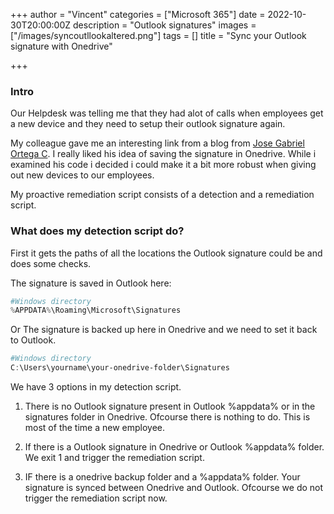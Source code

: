 +++
author = "Vincent"
categories = ["Microsoft 365"]
date = 2022-10-30T20:00:00Z
description = "Outlook signatures"
images = ["/images/syncoutllookaltered.png"]
tags = []
title = "Sync your Outlook signature with Onedrive"

+++
### Intro
Our Helpdesk was telling me that they had alot of calls when employees get a new device and they need to setup their outlook signature again.

My colleague gave me an interesting link from a blog from [Jose Gabriel Ortega C](https://j0rt3g4.medium.com/save-your-outlook-signatures-into-onedrive-and-never-lose-them-again-1337fc1924b6). 
I really liked his idea of saving the signature in Onedrive. 
While i examined his code i decided i could make it a bit more robust when giving out new devices to our employees.

My proactive remediation script consists of a detection and a remediation script.

### What does my detection script do?

First it gets the paths of all the locations the Outlook signature could be and does some checks.

The signature is saved in Outlook here:
```Powershell
#Windows directory
%APPDATA%\Roaming\Microsoft\Signatures 
```
Or
The signature is backed up here in Onedrive and we need to set it back to Outlook.
```Powershell
#Windows directory
C:\Users\yourname\your-onedrive-folder\Signatures
```

We have 3 options in my detection script.

1. There is no Outlook signature present in Outlook %appdata% or in the signatures folder in Onedrive. 
Ofcourse there is nothing to do. This is most of the time a new employee.

2. If there is a Outlook signature in Onedrive or Outlook %appdata% folder. We exit 1 and trigger the remediation script.

3. IF there is a onedrive backup folder and a %appdata% folder. Your signature is synced between Onedrive and Outlook. Ofcourse we do not trigger the remediation script now.


